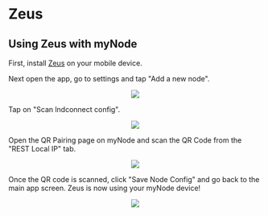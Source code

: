 
# Zeus

## Using Zeus with myNode

First, install <a href="https://github.com/ZeusLN/zeus" target="_blank">Zeus</a> on your mobile device.

Next open the app, go to settings and tap "Add a new node".

<center>
  <figure>
    <img src="/images/lightning/zeus-mobile-1.png" class="app_screenshot">
  </figure>
</center>

Tap on "Scan lndconnect config".

<center>
  <figure>
    <img src="/images/lightning/zeus-mobile-2.png" class="app_screenshot">
  </figure>
</center>

Open the QR Pairing page on myNode and scan the QR Code from the "REST Local IP" tab.

<center>
  <figure>
    <img src="/images/lightning/zeus-mobile-3.png" class="app_screenshot">
  </figure>
</center>

Once the QR code is scanned, click "Save Node Config" and go back to the main app screen. Zeus is now using your myNode device!

<center>
  <figure>
    <img src="/images/lightning/zeus-mobile-4.png" class="app_screenshot">
  </figure>
</center>
